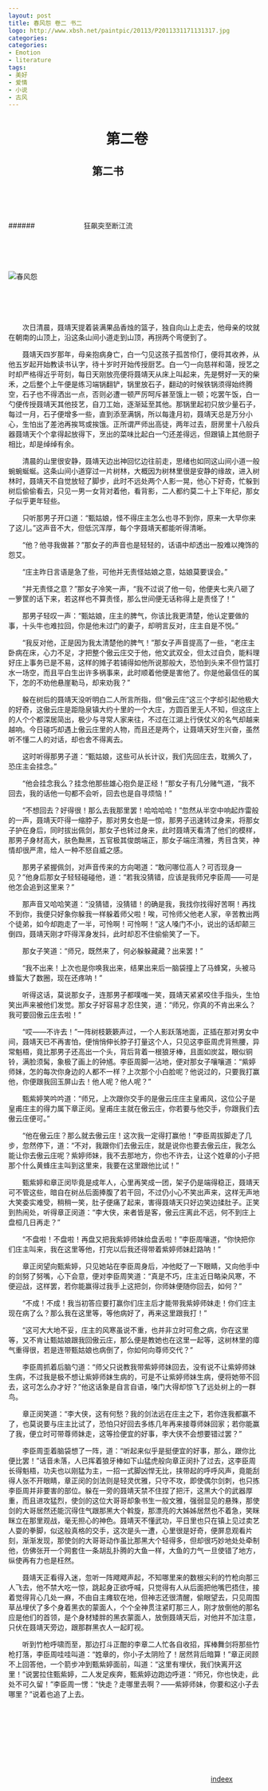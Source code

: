 ```yaml
---
layout: post
title: 春风怨 卷二 书二
logo: http://www.xbsh.net/paintpic/20113/P2011331171131317.jpg
categories:
categories:
- Emotion
- literature
tags:
- 美好
- 爱情
- 小说
- 古风
---
```




　　　　　　　第二卷 
==========


  


　　　　　　　　第二书
--------

  

　　　　　
　　　　　




　　　　　
　　　　　



######　　　　　　　狂飙突至断江流

　　　　　
　　　　　




　　　　　
　　　　　



![春风怨](http://www.hljy.com/image/gochengqiuchao2-big.jpg)


　　　　　
　　　　　　　　
　　　　　
　　　　　




　　　　　
　　　　　

　　次日清晨，聂靖天提着装满果品香烛的篮子，独自向山上走去，他母亲的坟就在朝南的山顶上，沿这条山间小道走到山顶，再拐两个弯便到了。


　　聂靖天四岁那年，母亲抱病身亡，白一勺见这孩子孤苦伶仃，便将其收养，从他五岁起开始教读书认字，待十岁时开始传授厨艺。白一勺一向慈祥和蔼，授艺之时却严格得近乎苛刻，每日天刚放亮便将聂靖天从床上叫起来，先是劈好一天的柴禾，之后整个上午便是练习端锅翻铲，锅里放石子，翻动的时候铁锅须得始终腾空，石子也不得洒出一点，否则必遭一顿严厉呵斥甚至饿上一顿；吃罢午饭，白一勺便传授聂靖天其他技艺，自刀工始，逐渐延至其他。那锅里起初只放少量石子，每过一月，石子便增多一些，直到添至满锅，所以每逢月初，聂靖天总是万分小心，生怕出了差池再挨骂或挨饿。正所谓严师出高徒，两年过去，厨房里十八般兵器聂靖天个个拿得起放得下，烹出的菜味比起白一勺还差得远，但跟镇上其他厨子相比，却是绰绰有余。


　　清晨的山里很安静，聂靖天边出神回忆边往前走，思绪也如同这山间小道一般蜿蜿蜒蜒。这条山间小道穿过一片树林，大概因为树林里很是安静的缘故，进入树林时，聂靖天不自觉放轻了脚步，此时不远处两个人影一晃，他心下好奇，忙躲到树后偷偷看去，只见一男一女背对着他，看背影，二人都约莫二十上下年纪，那女子似乎更年轻些。


　　只听那男子开口道：“甄姑娘，怪不得庄主怎么也寻不到你，原来一大早你来了这儿。”这声音不大，但低沉浑厚，每个字聂靖天都能听得清晰。


　　“他？他寻我做甚？”那女子的声音也是轻轻的，话语中却透出一股难以掩饰的怨艾。


　　“庄主昨日言语是急了些，可他并无责怪姑娘之意，姑娘莫要误会。”


　　“并无责怪之意？”那女子冷笑一声，“我不过说了他一句，他便夹七夹八砸了一箩筐的话下来，若这样也不算责怪，那么世间便无话称得上是责怪了！”


　　那男子轻叹一声：“甄姑娘，庄主的脾气，你该比我更清楚，他认定要做的事，十头牛也难拉回，你是他未过门的妻子，却明言反对，庄主自是不悦。”


　　“我反对他，正是因为我太清楚他的脾气！”那女子声音提高了一些，“老庄主卧病在床，心力不足，才把整个傲云庄交于他，他文武双全，但太过自负，能料理好庄上事务已是不易，这样的摊子若铺得如他所说那般大，恐怕到头来不但竹篮打水一场空，而且平白生出许多祸事来，此时顺着他便是害他了。你是他最信任的属下，怎的不劝他悬崖勒马，却来劝我？”


　　躲在树后的聂靖天没听明白二人所言所指，但“傲云庄”这三个字却引起他极大的好奇，这傲云庄是距隐泉镇大约十里的一个大庄，方圆百里无人不知，但这庄上的人个个都深居简出，极少与寻常人家来往，不过在江湖上行侠仗义的名气却越来越响。今日碰巧却遇上傲云庄里的人物，而且还是两个，让聂靖天好生兴奋，虽然听不懂二人的对话，却也舍不得离去。


　　这时听得那男子道：“甄姑娘，这些可从长计议，我们先回庄去，耽搁久了，恐庄主会挂念。”


　　“他会挂念我么？挂念他那些雄心抱负是正经！”那女子有几分赌气道，“我不回去，我的话他一句都不会听，回去也是自寻烦恼！”


　　“不想回去？好得很！那么去我那里罢！哈哈哈哈！”忽然从半空中响起炸雷般的一声，聂靖天吓得一缩脖子，那对男女也是一惊，那男子迅速转过身来，将那女子护在身后，同时拔出佩剑，那女子也转过身来，此时聂靖天看清了他们的模样，那男子身材高大，肤色黝黑，五官极其俊朗端正，那女子端庄清雅，秀目含笑，神情却很严肃，给人一种不怒自威之感。


　　那男子紧握佩剑，对声音传来的方向喝道：“敢问哪位高人？可否现身一见？”他身后那女子轻轻碰碰他，道：“若我没猜错，应该是我师兄李臣周——可是他怎会追到这里来？”


　　那声音又哈哈笑道：“没猜错，没猜错！的确是我，我找你找得好苦啊！再找不到你，我便只好象你躲我一样躲着师父啦！唉，可怜师父他老人家，辛苦教出两个徒弟，如今却跑走了一半，可怜啊！可怜啊！”这人嗓门不小，说出的话却颠三倒四，聂靖天刚才吓得浑身发抖，此时却忍不住偷偷笑了一下。


　　那女子笑道：“师兄，既然来了，何必躲躲藏藏？出来罢！”


　　“我不出来！上次也是你唤我出来，结果出来后一脑袋撞上了马蜂窝，头被马蜂蜇大了数圈，现在还疼呐！”


　　听得这话，莫说那女子，连那男子都噗嗤一笑，聂靖天紧紧咬住手指头，生怕笑出声来被他们发觉。那女子好容易才忍住笑，道：“师兄，你真的不肯出来么？我可要回傲云庄去啦！”


　　“哎——不许去！”一阵树枝簌簌声过，一个人影跃落地面，正插在那对男女中间，聂靖天已不再害怕，便悄悄伸长脖子打量这个人，只见这李臣周虎背熊腰，异常魁梧，竟比那男子还高出一个头，背后背着一根狼牙棒，且面如炭盆，眼似铜铃，满脸须髯，象极了画上的钟馗。李臣周脚一沾地，便对那女子嚷嚷道：“紫婷师妹，怎的每次你身边的人都不一样？上次那个小白脸呢？他说过的，只要我打赢他，你便跟我回玉屏山去！他人呢？他人呢？”


　　甄紫婷笑吟吟道：“师兄，上次跟你交手的是傲云庄庄主皇甫风，这位公子是皇甫庄主的得力属下章正闵。皇甫庄主就在傲云庄，你若要与他交手，你跟我们去傲云庄便可。”


　　“他在傲云庄？那么就去傲云庄！这次我一定得打赢他！”李臣周拔脚走了几步，忽然停下，道：“不对，我跟你们去傲云庄，就是说你也要去傲云庄，我怎么能让你去傲云庄呢？紫婷师妹，我不去那地方，你也不许去，让这个姓章的小子把那个什么黄蜂庄主叫到这里来，我要在这里跟他比试！”


　　甄紫婷和章正闵毕竟是成年人，心里再笑成一团，架子仍是端得稳正，聂靖天可不管这些，暗自在树丛后面捧腹了若干回，不过仍小心不笑出声来，这样无声地大笑委实难受，稍稍一笑，肚子便痛了起来，害得聂靖天只好边笑边揉肚子。正笑到热闹处，听得章正闵道：“李大侠，来者皆是客，傲云庄离此不远，何不到庄上盘桓几日再走？”


　　“不盘啦！不盘啦！再盘又把我紫婷师妹给盘丢啦！”李臣周嚷道，“你快把你们庄主叫来，我在这里等他，打完以后我还得带着紫婷师妹赶路呐！”


　　章正闵望向甄紫婷，只见她站在李臣周身后，冲他眨了一下眼睛，又向他手中的剑努了努嘴，心下会意，便对李臣周笑道：“真是不巧，庄主近日略染风寒，不便迎战，这样罢，若你能赢得过我手上这把剑，你师妹便随你回去，如何？”


　　“不成！不成！我当初答应要打赢你们庄主后才能带我紫婷师妹走！你们庄主现在病了么？那么我在这里等，等他病好了，再来这里跟我打！”


　　“这可大大地不妥，庄主的风寒虽说不重，也并非立时可愈之病，你在这里等，又不肯让甄姑娘跟我回傲云庄，那么便是教她也在这里一起等，这树林里的瘴气重得很，若是连带甄姑娘也病倒了，你如何向尊师交代？”


　　李臣周抓着后脑勺道：“师父只说教我带紫婷师妹回去，没有说不让紫婷师妹生病，不过我是极不想让紫婷师妹生病的，可是不让紫婷师妹生病，便将她带不回去，这可怎么办才好？”他这话象是自言自语，嗓门大得却惊飞了远处树上的一群鸟。


　　章正闵笑道：“李大侠，这有何愁？我的剑法远在庄主之下，若你连我都赢不了，也莫说要与庄主比试了，恐怕只好回去多练几年再来接尊师妹回家；若你能赢了我，便立时可带尊师妹走，这等捡便宜的好事，李大侠不会想要错过罢？”


　　李臣周歪着脑袋想了一阵，道：“听起来似乎是挺便宜的好事，那么，跟你比便比罢！”话音未落，人已挥着狼牙棒如下山猛虎般向章正闵扑了过去，这李臣周长得魁梧，功夫也以刚猛为主，一招一式脚凶悍无比，挟带起的呼呼风声，竟能刮得人张不开眼睛，章正闵的剑法则是轻灵优雅，只守不攻，即使偶尔剑刺，也只拣李臣周并非要害的部位。躲在一旁的聂靖天禁不住捏了把汗，这黑大个的武器厚重，而且进攻猛烈，使剑的这位大哥哥却象书生一般文雅，强弱显见的悬殊，那使剑的大哥居然还能沉得住气跟那黑大个斡旋，那漂亮的大姊姊居然也不着急，笑眯眯立在那里观战，毫无担心的神色。聂靖天不懂武功，平日里也只在镇上见过卖艺人耍的拳脚，似这般真格的交手，这次是头一遭，心里很是好奇，便屏息观看片刻，渐渐发现，那使剑的大哥哥动作虽比那黑大个轻得多，但却很巧妙地处处牵制他，仿佛张开一个网套住一条胡乱扑腾的大鱼一样，大鱼的力气一旦使错了地方，纵使再有力也是枉然。


　　聂靖天正看得入迷，忽听一阵飕飕声起，不知哪里来的数根尖利的竹枪向那三人飞去，他不禁大吃一惊，跳起身正欲呼喊，只觉得有人从后面把他嘴巴捂住，接着觉得背心几处一麻，不由自主瘫软在地，但神志还很清醒，偷眼望去，只见周围草丛埋伏了多个身着黑衣的蒙面人，个个全神贯注紧盯那三人，刚才放倒他的那名应是他们的首领，是个身材矮胖的黑衣蒙面人，放倒聂靖天后，对他并不加注意，只伏在聂靖天旁边，跟那群黑衣人一起盯视。


　　听到竹枪呼啸而至，那边打斗正酣的李章二人忙各自收招，挥棒舞剑将那些竹枪打落，李臣周哇哇叫道：“姓章的，你小子太阴险了！居然背后暗算！”章正闵顾不上回答他，一个箭步冲到甄紫婷面前，叫道：“这里有埋伏，我们快离开这里！”说罢拉住甄紫婷，二人发足疾奔，甄紫婷边跑边呼道：“师兄，你也快走，此处不可久留！”李臣周一愣：“快走？走哪里去啊？——紫婷师妹，你要和这小子去哪里？”说着也追了上去。





　　　　　　　　
　　　　　
　　　　　




　　　　　
　　　　　


　　　　　
　　　　　　　　
　　　　　
　　　　　




　　　　　
　　　　　



　　　　　　　　　　　　　　　　　　　　　　　　　　　　　[indeex](https://imisslovelove.github.io/cn)


